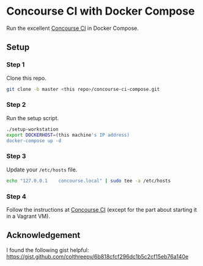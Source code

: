 
# Concourse CI with Docker Compose

Run the excellent [Concourse CI](http://concourse.ci) in Docker Compose.

## Setup

### Step 1

Clone this repo.

```bash
git clone -b master <this repo>/concourse-ci-compose.git
```

### Step 2

Run the setup script.

```bash
./setup-workstation
export DOCKERHOST=(this machine's IP address)
docker-compose up -d
```

### Step 3

Update your `/etc/hosts` file.

```bash
echo "127.0.0.1    concourse.local" | sudo tee -a /etc/hosts
```

### Step 4

Follow the instructions at [Concourse CI](http://concourse.ci) (except for the part about starting it in a Vagrant VM).

## Acknowledgement

I found the following gist helpful: https://gist.github.com/colthreepv/6b818cfcf296dc1b5c2cf15eb76a140e
